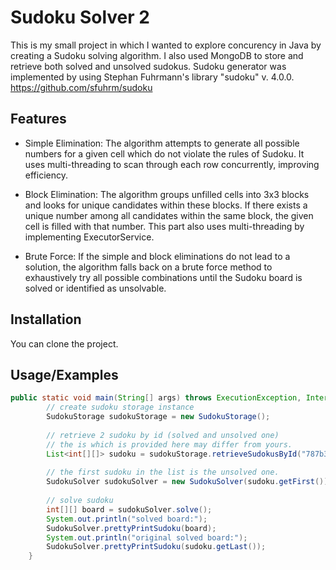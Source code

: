 
# Sudoku Solver 2
This is my small project in which I wanted to explore concurency in Java by creating a Sudoku solving algorithm. I also used MongoDB to store and retrieve both solved and unsolved sudokus. Sudoku generator was implemented by using Stephan Fuhrmann's library "sudoku" v. 4.0.0. https://github.com/sfuhrm/sudoku







## Features

- Simple Elimination: The algorithm attempts to generate all possible numbers for a given cell which do not violate the rules of Sudoku. It uses multi-threading to scan through each row concurrently, improving efficiency.

- Block Elimination: The algorithm groups unfilled cells into 3x3 blocks and looks for unique candidates within these blocks. If there exists a unique number among all candidates within the same block, the given cell is filled with that number. This part also uses multi-threading by implementing ExecutorService.

- Brute Force: If the simple and block eliminations do not lead to a solution, the algorithm falls back on a brute force method to exhaustively try all possible combinations until the Sudoku board is solved or identified as unsolvable.


## Installation

You can clone the project.
    
## Usage/Examples

```java
public static void main(String[] args) throws ExecutionException, InterruptedException {
        // create sudoku storage instance
        SudokuStorage sudokuStorage = new SudokuStorage();
        
        // retrieve 2 sudoku by id (solved and unsolved one)
        // the is which is provided here may differ from yours. 
        List<int[][]> sudoku = sudokuStorage.retrieveSudokusById("787b3ab0-cb18-4fde-9d27-4b4ba270c531");
        
        // the first sudoku in the list is the unsolved one.
        SudokuSolver sudokuSolver = new SudokuSolver(sudoku.getFirst());
        
        // solve sudoku
        int[][] board = sudokuSolver.solve();
        System.out.println("solved board:");
        SudokuSolver.prettyPrintSudoku(board);
        System.out.println("original solved board:");
        SudokuSolver.prettyPrintSudoku(sudoku.getLast());
    }
```

